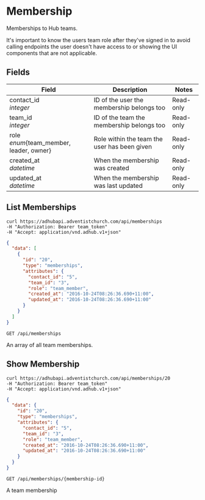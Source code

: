 # Membership

Memberships to Hub teams.

It's important to know the users team role after they've signed in to avoid calling endpoints the user doesn't have access to or showing the UI components that are not applicable.

## Fields

Field | Description | Notes
----- | ----------- | -----
contact_id<br> *integer* | ID of the user the membership belongs too | Read-only
team_id<br> *integer* | ID of the team the membership belongs too | Read-only
role<br> *enum*{team_member, leader, owner} | Role within the team the user has been given | Read-only
created_at<br> *datetime* | When the membership was created | Read-only
updated_at<br> *datetime* | When the membership was last updated | Read-only

## List Memberships
```shell
curl https://adhubapi.adventistchurch.com/api/memberships
-H "Authorization: Bearer team_token"
-H "Accept: application/vnd.adhub.v1+json"
```
```json
{
  "data": [
    {
      "id": "20",
      "type": "memberships",
      "attributes": {
        "contact_id": "5",
        "team_id": "3",
        "role": "team_member",
        "created_at": "2016-10-24T08:26:36.690+11:00",
        "updated_at": "2016-10-24T08:26:36.690+11:00"
      }
    }
  ]
}
```

`GET /api/memberships`

An array of all team memberships.

## Show Membership
```shell
curl https://adhubapi.adventistchurch.com/api/memberships/20
-H "Authorization: Bearer team_token"
-H "Accept: application/vnd.adhub.v1+json"
```
```json
{
  "data": {
    "id": "20",
    "type": "memberships",
    "attributes": {
      "contact_id": "5",
      "team_id": "3",
      "role": "team_member",
      "created_at": "2016-10-24T08:26:36.690+11:00",
      "updated_at": "2016-10-24T08:26:36.690+11:00"
    }
  }
}
```

`GET /api/memberships/{membership-id}`

A team membership